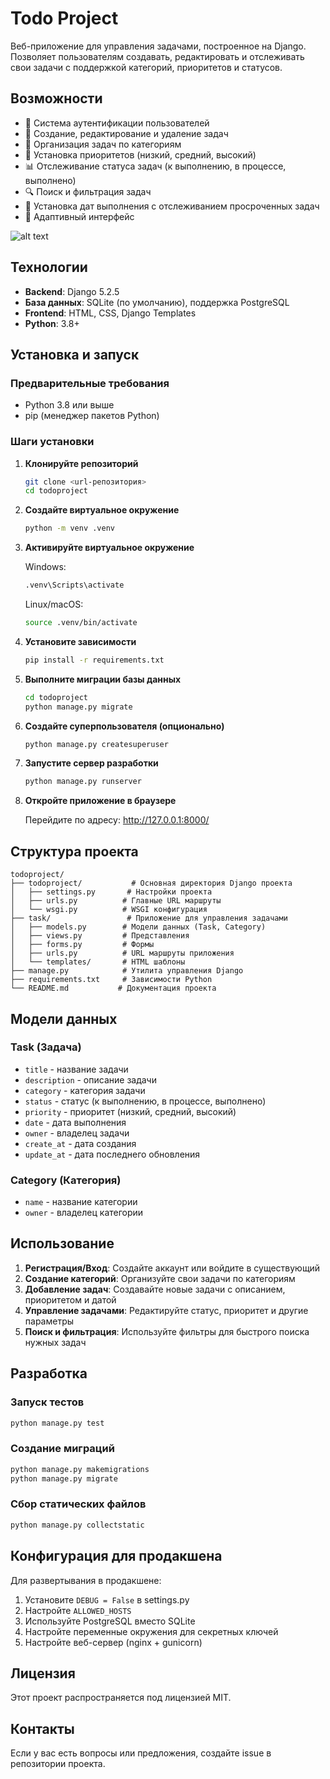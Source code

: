 # Todo Project

Веб-приложение для управления задачами, построенное на Django. Позволяет пользователям создавать, редактировать и отслеживать свои задачи с поддержкой категорий, приоритетов и статусов.

## Возможности

- 🔐 Система аутентификации пользователей
- 📝 Создание, редактирование и удаление задач
- 📂 Организация задач по категориям
- 🎯 Установка приоритетов (низкий, средний, высокий)
- 📊 Отслеживание статуса задач (к выполнению, в процессе, выполнено)
- 🔍 Поиск и фильтрация задач
- 📅 Установка дат выполнения с отслеживанием просроченных задач
- 📱 Адаптивный интерфейс

![alt text](D:\Projects\Todo\todoproject\task\templates\image\new_task.png "Logo Title Text 1")

## Технологии

- **Backend**: Django 5.2.5
- **База данных**: SQLite (по умолчанию), поддержка PostgreSQL
- **Frontend**: HTML, CSS, Django Templates
- **Python**: 3.8+

## Установка и запуск

### Предварительные требования

- Python 3.8 или выше
- pip (менеджер пакетов Python)

### Шаги установки

1. **Клонируйте репозиторий**
   ```bash
   git clone <url-репозитория>
   cd todoproject
   ```

2. **Создайте виртуальное окружение**
   ```bash
   python -m venv .venv
   ```

3. **Активируйте виртуальное окружение**
   
   Windows:
   ```cmd
   .venv\Scripts\activate
   ```
   
   Linux/macOS:
   ```bash
   source .venv/bin/activate
   ```

4. **Установите зависимости**
   ```bash
   pip install -r requirements.txt
   ```

5. **Выполните миграции базы данных**
   ```bash
   cd todoproject
   python manage.py migrate
   ```

6. **Создайте суперпользователя (опционально)**
   ```bash
   python manage.py createsuperuser
   ```

7. **Запустите сервер разработки**
   ```bash
   python manage.py runserver
   ```

8. **Откройте приложение в браузере**
   
   Перейдите по адресу: http://127.0.0.1:8000/

## Структура проекта

```
todoproject/
├── todoproject/           # Основная директория Django проекта
│   ├── settings.py       # Настройки проекта
│   ├── urls.py          # Главные URL маршруты
│   └── wsgi.py          # WSGI конфигурация
├── task/                 # Приложение для управления задачами
│   ├── models.py        # Модели данных (Task, Category)
│   ├── views.py         # Представления
│   ├── forms.py         # Формы
│   ├── urls.py          # URL маршруты приложения
│   └── templates/       # HTML шаблоны
├── manage.py            # Утилита управления Django
├── requirements.txt     # Зависимости Python
└── README.md           # Документация проекта
```

## Модели данных

### Task (Задача)
- `title` - название задачи
- `description` - описание задачи
- `category` - категория задачи
- `status` - статус (к выполнению, в процессе, выполнено)
- `priority` - приоритет (низкий, средний, высокий)
- `date` - дата выполнения
- `owner` - владелец задачи
- `create_at` - дата создания
- `update_at` - дата последнего обновления

### Category (Категория)
- `name` - название категории
- `owner` - владелец категории

## Использование

1. **Регистрация/Вход**: Создайте аккаунт или войдите в существующий
2. **Создание категорий**: Организуйте свои задачи по категориям
3. **Добавление задач**: Создавайте новые задачи с описанием, приоритетом и датой
4. **Управление задачами**: Редактируйте статус, приоритет и другие параметры
5. **Поиск и фильтрация**: Используйте фильтры для быстрого поиска нужных задач

## Разработка

### Запуск тестов
```bash
python manage.py test
```

### Создание миграций
```bash
python manage.py makemigrations
python manage.py migrate
```

### Сбор статических файлов
```bash
python manage.py collectstatic
```

## Конфигурация для продакшена

Для развертывания в продакшене:

1. Установите `DEBUG = False` в settings.py
2. Настройте `ALLOWED_HOSTS`
3. Используйте PostgreSQL вместо SQLite
4. Настройте переменные окружения для секретных ключей
5. Настройте веб-сервер (nginx + gunicorn)

## Лицензия

Этот проект распространяется под лицензией MIT.

## Контакты

Если у вас есть вопросы или предложения, создайте issue в репозитории проекта.
